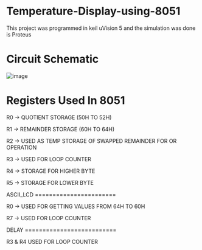 # Temperature-Display-using-8051
 This project was programmed in keil uVision 5 and the simulation was done is Proteus


# Circuit Schematic

 ![image](https://github.com/user-attachments/assets/8714311c-b4a4-4a83-b304-25cd86ac6d96)


# Registers Used In 8051

R0 -> QUOTIENT STORAGE (50H TO 52H)

R1 -> REMAINDER STORAGE (60H TO 64H)

R2 -> USED AS TEMP STORAGE OF SWAPPED REMAINDER FOR OR OPERATION

R3 -> USED FOR LOOP COUNTER

R4 -> STORAGE FOR HIGHER BYTE

R5 -> STORAGE FOR LOWER BYTE


ASCII_LCD =======================

R0 -> USED FOR GETTING VALUES FROM 64H TO 60H 

R7 -> USED FOR LOOP COUNTER


DELAY ==========================

R3 & R4 USED FOR LOOP COUNTER 

